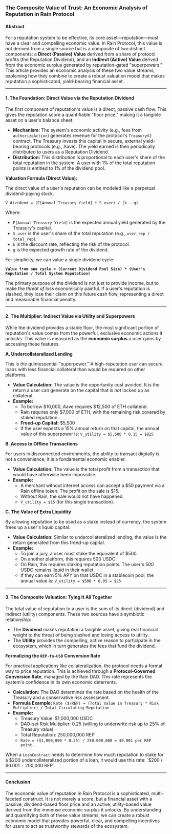 ### **The Composite Value of Trust: An Economic Analysis of Reputation in Rain Protocol**

#### **Abstract**

For a reputation system to be effective, its core asset—reputation—must have a clear and compelling economic value. In Rain Protocol, this value is not derived from a single source but is a composite of two distinct components: a **Direct (Passive) Value** derived from a share of protocol profits (the Reputation Dividend), and an **Indirect (Active) Value** derived from the economic surplus generated by reputation-gated "superpowers." This article provides an economic analysis of these two value streams, explaining how they combine to create a robust valuation model that makes reputation a sophisticated, yield-bearing financial asset.

---

#### **1. The Foundation: Direct Value via the Reputation Dividend**

The first component of reputation's value is a direct, passive cash flow. This gives the reputation score a quantifiable "floor price," making it a tangible asset on a user's balance sheet.

*   **Mechanism:** The system's economic activity (e.g., fees from `authorizeAction`) generates revenue for the protocol's `TreasuryV2` contract. The Treasury invests this capital in secure, external yield-bearing protocols (e.g., Aave). The yield earned is then periodically distributed to users as a Reputation Dividend.
*   **Distribution:** This distribution is proportional to each user's share of the total reputation in the system. A user with 1% of the total reputation points is entitled to 1% of the dividend pool.

**Valuation Formula (Direct Value):**

The direct value of a user's reputation can be modeled like a perpetual dividend-paying stock.

`V_dividend = (E[Annual Treasury Yield] * S_user) / (k - g)`

Where:
*   `E[Annual Treasury Yield]` is the expected annual yield generated by the Treasury's capital.
*   `S_user` is the user's share of the total reputation (e.g., `user_rep / total_rep`).
*   `k` is the discount rate, reflecting the risk of the protocol.
*   `g` is the expected growth rate of the dividend.

For simplicity, we can value a single dividend cycle:

**`Value from one cycle = (Current Dividend Pool Size) * (User's Reputation / Total System Reputation)`**

The primary purpose of the dividend is not just to provide income, but to make the *threat of loss* economically painful. If a user's reputation is slashed, they lose their claim on this future cash flow, representing a direct and measurable financial penalty.

---

#### **2. The Multiplier: Indirect Value via Utility and Superpowers**

While the dividend provides a stable floor, the most significant portion of reputation's value comes from the powerful, exclusive economic actions it unlocks. This value is measured as the **economic surplus** a user gains by accessing these features.

**A. Undercollateralized Lending**

This is the quintessential "superpower." A high-reputation user can secure loans with less financial collateral than would be required on other platforms.

*   **Value Calculation:** The value is the opportunity cost avoided. It is the return a user can generate on the capital that is *not* locked up as collateral.
*   **Example:**
    *   To borrow $10,000, Aave requires $12,500 of ETH collateral.
    *   Rain requires only $7,000 of ETH, with the remaining risk covered by staked reputation.
    *   **Freed-up Capital:** $5,500
    *   If the user expects a 15% annual return on that capital, the annual value of this superpower is:
        `V_utility = $5,500 * 0.15 = $825`

**B. Access to Offline Transactions**

For users in disconnected environments, the ability to transact digitally is not a convenience; it is a fundamental economic enabler.

*   **Value Calculation:** The value is the total profit from a transaction that would have otherwise been impossible.
*   **Example:**
    *   A merchant without internet access can accept a $50 payment via a Rain offline token. The profit on the sale is $15.
    *   Without Rain, the sale would not have happened.
    *   `V_utility = $15` (for this single transaction).

**C. The Value of Extra Liquidity**

By allowing reputation to be used as a stake instead of currency, the system frees up a user's liquid capital.

*   **Value Calculation:** Similar to undercollateralized lending, the value is the return generated from this freed-up capital.
*   **Example:**
    *   To join a jury, a user must stake the equivalent of $500.
    *   On another platform, this requires 500 USDC.
    *   On Rain, this requires staking reputation points. The user's 500 USDC remains liquid in their wallet.
    *   If they can earn 5% APY on that USDC in a stablecoin pool, the annual value is:
        `V_utility = $500 * 0.05 = $25`

---

#### **3. The Composite Valuation: Tying It All Together**

The total value of reputation to a user is the sum of its direct (dividend) and indirect (utility) components. These two sources have a symbiotic relationship:

*   The **Dividend** makes reputation a tangible asset, giving real financial weight to the threat of being slashed and losing access to utility.
*   The **Utility** provides the compelling, active reason to participate in the ecosystem, which in turn generates the fees that fund the dividend.

**Formalizing the `REP-to-USD` Conversion Rate**

For practical applications like collateralization, the protocol needs a formal way to price reputation. This is achieved through a **Protocol-Governed Conversion Rate**, managed by the Rain DAO. This rate represents the system's confidence in its own economic deterrents.

*   **Calculation:** The DAO determines the rate based on the health of the Treasury and a conservative risk assessment.
*   **Formula Example:**
    `Rate ($/REP) = (Total Value in Treasury * Risk Multiplier) / Total Circulating Reputation`
*   **Example:**
    *   Treasury Value: $1,000,000 USDC
    *   DAO-set Risk Multiplier: 0.25 (willing to underwrite risk up to 25% of Treasury value)
    *   Total Reputation: 250,000,000 REP
    *   `Rate = ($1,000,000 * 0.25) / 250,000,000 = $0.001 per REP point.`

When a `LoanContract` needs to determine how much reputation to stake for a $200 undercollateralized portion of a loan, it would use this rate: `$200 / $0.001 = 200,000 REP`.

---

#### **Conclusion**

The economic value of reputation in Rain Protocol is a sophisticated, multi-faceted construct. It is not merely a score, but a financial asset with a passive, dividend-based floor price and an active, utility-based value derived from the immense economic surplus it unlocks. By understanding and quantifying both of these value streams, we can create a robust economic model that provides powerful, clear, and compelling incentives for users to act as trustworthy stewards of the ecosystem.